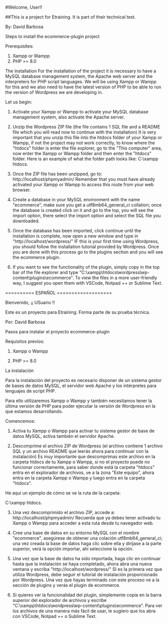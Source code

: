 #Welcome, User!!

##This is a project for Etraining. It is part of their technical test.

By: David Barbosa

Steps to install the ecommerce-plugin project

Prerequisites:
1. Xampp or Wampp
2. PHP >= 8.0

The installation
For the installation of the project it is necessary to have a MySQL database management system, the Apache web server and the interpreters for PHP script languages.
We will be using Xampp or Wampp for this and we also need to have the latest version of PHP to be able to run the version of Wordpress we are developing in.

Let us begin:

1. Activate your Xampp or Wampp to activate your MySQL database management system, also activate the Apache server.

2. Unzip the Wordpress ZIP file (the file contains 1 SQL file and a README file which you will read now to continue with the installation) It is very important that you unzip this file into the htdocs folder of your Xampp or Wampp, if not the project may not work correctly, to know where the "htdocs" folder is enter the file explorer, go to the "This computer" area, now enter the Xampp or Wampp folder and then enter the "htdocs" folder.
Here is an example of what the folder path looks like:
C:\xampp htdocs.

3. Once the ZIP file has been unzipped, go to: http://localhost/phpmyadmin/
Remember that you must have already activated your Xampp or Wampp to access this route from your web browser.

4. Create a database in your MySQL environment with the name "ecommerce", make sure you get a utf8mb64_general_ci collation; once the database is created click on it and go to the top, you will see the import option, there select the import option and select the SQL file you downloaded.

5. Once the database has been imported, click continue until the installation is complete, now open a new window and type in "http://localhost/wordpress/" IF this is your first time using Wordpress, you should follow the installation tutorial provided by Wordpress.
Once you are done with this process go to the plugins section and you will see the ecommerce plugin.

6. If you want to see the functionality of the plugin, simply copy in the top bar of the file explorer and type "C:\xampp\htdocs\wordpress\wp-content\plugins\ecommerce".
To view the files in a more user-friendly way, I suggest you open them with VSCode, Notpad ++ or Sublime Text. 


========== ESPAÑOL ===================

Bienvenido, ¡¡ USuario !!

Este es un proyecto para Etraining. Forma parte de su prueba técnica.

Por: David Barbosa

Pasos para instalar el proyecto ecommerce-plugin

Requisitos previos:

1. Xampp o Wampp

2. PHP >= 8.0

La instalación

Para la instalación del proyecto es necesario disponer de un sistema gestor de bases de datos MySQL, el servidor web Apache y los intérpretes para lenguajes de script PHP.

Para ello utilizaremos Xampp o Wampp y también necesitamos tener la última versión de PHP para poder ejecutar la versión de Wordpress en la que estamos desarrollando.

Comencemos:


1. Activa tu Xampp o Wampp para activar tu sistema gestor de base de datos MySQL, activa también el servidor Apache.


2. Descomprime el archivo ZIP de Wordpress (el archivo contiene 1 archivo SQL y un archivo README que leerás ahora para continuar con la instalación) Es muy importante que descomprimas este archivo en la carpeta htdocs de tu Xampp o Wampp, si no el proyecto puede no funcionar correctamente, para saber donde está la carpeta "htdocs" entra en el explorador de archivos, ve a la zona "Este equipo", ahora entra en la carpeta Xampp o Wampp y luego entra en la carpeta "htdocs".

He aquí un ejemplo de cómo se ve la ruta de la carpeta:

C:\xampp htdocs.


3. Una vez descomprimido el archivo ZIP, accede a: http://localhost/phpmyadmin/
Recuerda que ya debes tener activado tu Xampp o Wampp para acceder a esta ruta desde tu navegador web.


4. Cree una base de datos en su entorno MySQL con el nombre "ecommerce", asegúrese de obtener una colación utf8mb64_general_ci; una vez creada la base de datos haga clic sobre ella y diríjase a la parte superior, verá la opción importar, ahí seleccione la opción.


5. Una vez que la base de datos ha sido importada, haga clic en continuar hasta que la instalación se haya completado, ahora abra una nueva ventana y escriba "http://localhost/wordpress/" SI es la primera vez que utiliza Wordpress, debe seguir el tutorial de instalación proporcionado por Wordpress.
Una vez que hayas terminado con este proceso ve a la sección de plugins y verás el plugin de ecommerce.


6. Si quieres ver la funcionalidad del plugin, simplemente copia en la barra superior del explorador de archivos y escribe "C:\xampp\htdocs\wordpress\wp-content\plugins\ecommerce".
Para ver los archivos de una manera más fácil de usar, le sugiero que los abra con VSCode, Notpad ++ o Sublime Text. 
